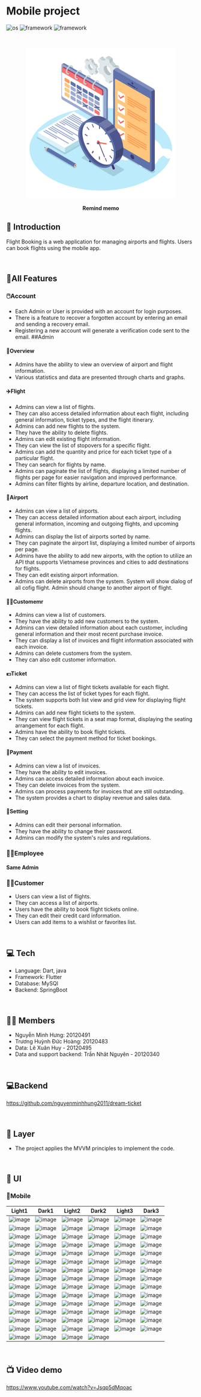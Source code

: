 
# Mobile project
![os](https://img.shields.io/badge/-android-32DE84)
![framework](https://img.shields.io/badge/-dart-2196F3)
![framework](https://img.shields.io/badge/-flutter-2196F3)

<br>

<p align="center">
 <img src="./assets/images/splash.png" alt="ViPT Logo" height = "400"></a>
</p>
<p align="center">
<b>Remind memo</b>
<br/>
</p>

## 📄 Introduction
Flight Booking is a web application for managing airports and flights. Users can book flights using the mobile app.

<br>

## 📲All Features

### 🖱️Account
* Each Admin or User is provided with an account for login purposes.
* There is a feature to recover a forgotten account by entering an email and sending a recovery email.
* Registering a new account will generate a verification code sent to the email.
##Admin
#### 🐼Overview
* Admins have the ability to view an overview of airport and flight information.
* Various statistics and data are presented through charts and graphs.
#### ✈️Flight 
* Admins can view a list of flights.
* They can also access detailed information about each flight, including general information, ticket types, and the flight itinerary.
* Admins can add new flights to the system.
* They have the ability to delete flights.
* Admins can edit existing flight information.
* They can view the list of stopovers for a specific flight.
* Admins can add the quantity and price for each ticket type of a particular flight.
* They can search for flights by name.
* Admins can paginate the list of flights, displaying a limited number of flights per page for easier navigation and improved performance.
* Admins can filter flights by airline, departure location, and destination.
#### 🛬Airport
* Admins can view a list of airports.
* They can access detailed information about each airport, including general information, incoming and outgoing flights, and upcoming flights.
* Admins can display the list of airports sorted by name.
* They can paginate the airport list, displaying a limited number of airports per page.
* Admins have the ability to add new airports, with the option to utilize an API that supports Vietnamese provinces and cities to add destinations for flights.
* They can edit existing airport information.
* Admins can delete airports from the system. System will show dialog of all cofig flight. Admin should change to another airport of flight.
#### 💂‍♀️Customemr 
* Admins can view a list of customers.
* They have the ability to add new customers to the system.
* Admins can view detailed information about each customer, including general information and their most recent purchase invoice.
* They can display a list of invoices and flight information associated with each invoice.
* Admins can delete customers from the system.
* They can also edit customer information.
#### 💵Ticket
* Admins can view a list of flight tickets available for each flight.
* They can access the list of ticket types for each flight.
* The system supports both list view and grid view for displaying flight tickets.
* Admins can add new flight tickets to the system.
* They can view flight tickets in a seat map format, displaying the seating arrangement for each flight.
* Admins have the ability to book flight tickets.
* They can select the payment method for ticket bookings.
#### 🐸Payment
* Admins can view a list of invoices.
* They have the ability to edit invoices.
* Admins can access detailed information about each invoice.
* They can delete invoices from the system.
* Admins can process payments for invoices that are still outstanding.
* The system provides a chart to display revenue and sales data.
#### 🐛Setting
* Admins can edit their personal information.
* They have the ability to change their password.
* Admins can modify the system's rules and regulations.

### 👨‍💼Employee
#### Same Admin


### 🤦‍♂️Customer 
* Users can view a list of flights.
* They can access a list of airports.
* Users have the ability to book flight tickets online.
* They can edit their credit card information.
* Users can add items to a wishlist or favorites list.

<br>

## 💻 Tech
* Language: Dart, java
* Framework: Flutter
* Database: MySQl
* Backend: SpringBoot

<br>

## 👨‍💻 Members
* Nguyễn Minh Hưng: 20120491
* Trương Huỳnh Đức Hoàng: 20120483
* Data: Lê Xuân Huy - 20120495
* Data and support backend: Trần Nhât Nguyên - 20120340

<br>

## 💻Backend
https://github.com/nguyenminhhung2011/dream-ticket

<br>

## 🐼 Layer
* The project applies the MVVM principles to implement the code.

<br>



## 📱 UI
### 🐳Mobile
|  Light1 | Dark1 | Light2 | Dark2 | Light3 | Dark3 | 
|:--:|:--:|:--:|:--:|:--:|:--:|
|![image](https://github.com/nguyenminhhung2011/Flight-Booking/assets/90996598/4b009430-cb31-4c67-ac9c-27827d4fa5fc)|![image](https://github.com/nguyenminhhung2011/Flight-Booking/assets/90996598/a90dfa21-d2e9-4f5b-9d70-3e16fdd6c629)|![image](https://github.com/nguyenminhhung2011/Flight-Booking/assets/90996598/bcc33bad-2a61-4307-9469-0d0434a96a43)|![image](https://github.com/nguyenminhhung2011/Flight-Booking/assets/90996598/9d9ca3a9-3918-4bc7-ab01-91dc1fcef49b)|![image](https://github.com/nguyenminhhung2011/Flight-Booking/assets/90996598/845167a9-0e54-4c02-90a8-68f23861a391)|![image](https://github.com/nguyenminhhung2011/Flight-Booking/assets/90996598/85c9e589-e6f0-4591-8f90-b4687e1dcc75)|
|![image](https://github.com/nguyenminhhung2011/Flight-Booking/assets/90996598/9f60e2bb-756c-4c07-a5d4-beccf16a381d)|![image](https://github.com/nguyenminhhung2011/Flight-Booking/assets/90996598/5322372e-f1e6-4fd8-90c4-faa9c4ef0a64)|![image](https://github.com/nguyenminhhung2011/Flight-Booking/assets/90996598/d385221d-a46c-4be1-9baa-2abd79a403d2)|![image](https://github.com/nguyenminhhung2011/Flight-Booking/assets/90996598/ed04c487-9b85-4105-87ea-465a9791a664)|![image](https://github.com/nguyenminhhung2011/Flight-Booking/assets/90996598/93e9cddf-94c6-451a-a4ad-c09167b299cf)|![image](https://github.com/nguyenminhhung2011/Flight-Booking/assets/90996598/2184f167-a2e7-4d24-91a8-2b5a8ba2f7c8)|
|![image](https://github.com/nguyenminhhung2011/Flight-Booking/assets/90996598/557ff7d9-e237-4b3c-aa93-c36b324192c2)|![image](https://github.com/nguyenminhhung2011/Flight-Booking/assets/90996598/7a7d9912-cdd5-483d-ae90-d26e22e4c67d)|![image](https://github.com/nguyenminhhung2011/Flight-Booking/assets/90996598/1587ae6b-6287-4b68-9aa3-832c34cbcea6)|![image](https://github.com/nguyenminhhung2011/Flight-Booking/assets/90996598/434c544c-3857-4d18-b52b-6d787842ecfb)|![image](https://github.com/nguyenminhhung2011/Flight-Booking/assets/90996598/4e8da382-6d09-4ef1-95e8-367d0748145d)|![image](https://github.com/nguyenminhhung2011/Flight-Booking/assets/90996598/9c6bd3ce-8aff-4ddb-8132-90c21f29c553)|
|![image](https://github.com/nguyenminhhung2011/Flight-Booking/assets/90996598/e331b478-3ff8-4349-a970-eac7248fb7af)|![image](https://github.com/nguyenminhhung2011/Flight-Booking/assets/90996598/92bd4aeb-ce66-475b-8e53-87169326e071)|![image](https://github.com/nguyenminhhung2011/Flight-Booking/assets/90996598/b1eeee45-bfcf-4987-a291-23c611cec590)|![image](https://github.com/nguyenminhhung2011/Flight-Booking/assets/90996598/75e9961b-ec17-45b2-9a2e-b3e19ea7d957)|![image](https://github.com/nguyenminhhung2011/Flight-Booking/assets/90996598/2bca7c06-4afb-4343-a5b1-dda794851094)|![image](https://github.com/nguyenminhhung2011/Flight-Booking/assets/90996598/0a1438ce-3d6d-40e4-9b26-1967da77fc9d)|
|![image](https://github.com/nguyenminhhung2011/Flight-Booking/assets/90996598/cfca09a0-08d9-4d71-b515-c758b5e0f930)|![image](https://github.com/nguyenminhhung2011/Flight-Booking/assets/90996598/390999a8-9903-4010-a8e8-eb941547a5a6)|![image](https://github.com/nguyenminhhung2011/Flight-Booking/assets/90996598/fb1bc845-78af-40da-ad6c-cde1c3cc669d)|![image](https://github.com/nguyenminhhung2011/Flight-Booking/assets/90996598/bd260814-e643-481a-91a4-b8441ce8f768)|![image](https://github.com/nguyenminhhung2011/Flight-Booking/assets/90996598/ef6bae30-de47-49a2-830d-590d6b23a34c)|![image](https://github.com/nguyenminhhung2011/Flight-Booking/assets/90996598/f2455f53-a2bf-4760-ac8c-69b3685cb6e1)|
|![image](https://github.com/nguyenminhhung2011/Flight-Booking/assets/90996598/644201d6-35dd-40b7-b1c1-defd2eba2142)|![image](https://github.com/nguyenminhhung2011/Flight-Booking/assets/90996598/50b6b8f8-448e-40ae-842b-c3866028e17d)|![image](https://github.com/nguyenminhhung2011/Flight-Booking/assets/90996598/17fe63ca-03cc-4f15-b0bc-c20ea206f8b2)|![image](https://github.com/nguyenminhhung2011/Flight-Booking/assets/90996598/f30bac52-fa04-419e-896d-981fa0cb4595)|![image](https://github.com/nguyenminhhung2011/Flight-Booking/assets/90996598/6921c497-4906-4a41-b0bc-c12f7b402226)|![image](https://github.com/nguyenminhhung2011/Flight-Booking/assets/90996598/50f05611-0072-48ec-ade4-0af35bb8ecc5)|
|![image](https://github.com/nguyenminhhung2011/Flight-Booking/assets/90996598/d1c77fb7-03b6-4496-9b52-bea48b60d11d)|![image](https://github.com/nguyenminhhung2011/Flight-Booking/assets/90996598/c14851a0-615f-4e92-8b4f-8ead491f0c3d)|![image](https://github.com/nguyenminhhung2011/Flight-Booking/assets/90996598/9c66f2cf-4f5f-4cb3-8e3b-930d5a1267ae)|![image](https://github.com/nguyenminhhung2011/Flight-Booking/assets/90996598/f0748462-3788-4258-9170-1ec588f5d8c6)|![image](https://github.com/nguyenminhhung2011/Flight-Booking/assets/90996598/29afe653-3d4e-4b41-af73-5b9f3e505299)|![image](https://github.com/nguyenminhhung2011/Flight-Booking/assets/90996598/81930065-6da3-4836-a5cc-44167eb38948)|
|![image](https://github.com/nguyenminhhung2011/Flight-Booking/assets/90996598/c4903547-6dbf-434b-9b4f-59dd3f4cea94)|![image](https://github.com/nguyenminhhung2011/Flight-Booking/assets/90996598/9aa2a6c0-f0c7-4307-b744-a366db0f4730)|![image](https://github.com/nguyenminhhung2011/Flight-Booking/assets/90996598/af0df2a6-95c1-4987-85a8-564ffcbc3fc1)|![image](https://github.com/nguyenminhhung2011/Flight-Booking/assets/90996598/9c7d0a0d-2f94-4ccb-a595-4eb1a68fe401)|![image](https://github.com/nguyenminhhung2011/Flight-Booking/assets/90996598/eadeed24-1a56-4b56-9a60-e1a51c85a85e)|![image](https://github.com/nguyenminhhung2011/Flight-Booking/assets/90996598/11dd7f56-2832-4770-94d9-17fbe85f2c73)|
|![image](https://github.com/nguyenminhhung2011/Flight-Booking/assets/90996598/b928fada-8524-49c6-b8b4-398b97b6cf2b)|![image](https://github.com/nguyenminhhung2011/Flight-Booking/assets/90996598/8e538f57-d170-4c40-bdf3-ff13eed935df)|![image](https://github.com/nguyenminhhung2011/Flight-Booking/assets/90996598/be259e13-2c47-4815-a8c6-fd4d9c835a36)|![image](https://github.com/nguyenminhhung2011/Flight-Booking/assets/90996598/811cb977-d85b-4e7e-8ec9-fe457a0d80b5)|![image](https://github.com/nguyenminhhung2011/Flight-Booking/assets/90996598/a854a6ff-9bae-4e66-8db5-2b8967d69fe9)|![image](https://github.com/nguyenminhhung2011/Flight-Booking/assets/90996598/44f88daa-9728-43f9-90d4-57039200f3eb)|
|![image](https://github.com/nguyenminhhung2011/Flight-Booking/assets/90996598/91ec3197-7964-41e3-9a24-28ac76c60af7)|![image](https://github.com/nguyenminhhung2011/Flight-Booking/assets/90996598/456aa315-5c91-4d15-9b57-6d3c52b50929)|![image](https://github.com/nguyenminhhung2011/Flight-Booking/assets/90996598/7cad54fe-e012-4822-a45f-225e8dde5acf)|![image](https://github.com/nguyenminhhung2011/Flight-Booking/assets/90996598/78ea1ae6-908f-4516-af75-37aa81de4fe4)|![image](https://github.com/nguyenminhhung2011/Flight-Booking/assets/90996598/55bda327-3ccb-400a-accc-6156768c5926)|![image](https://github.com/nguyenminhhung2011/Flight-Booking/assets/90996598/1863f5f6-f6bb-4802-a528-6275f10c16f5)|
|![image](https://github.com/nguyenminhhung2011/Flight-Booking/assets/90996598/82b166bc-4fc4-43c5-8ccb-80de08d6c143)|![image](https://github.com/nguyenminhhung2011/Flight-Booking/assets/90996598/ab92fd1d-0aa9-41bc-b18f-491c341b7950)|![image](https://github.com/nguyenminhhung2011/Flight-Booking/assets/90996598/925ac82a-561c-42dc-a0ba-090ba141622a)|![image](https://github.com/nguyenminhhung2011/Flight-Booking/assets/90996598/aa801968-a793-495a-86bd-f6021f1b9e05)|![image](https://github.com/nguyenminhhung2011/Flight-Booking/assets/90996598/52f63e5b-59bd-4587-96f8-2fc87d5aec92)|![image](https://github.com/nguyenminhhung2011/Flight-Booking/assets/90996598/f426a73c-8945-4cdd-a0cc-6fe669ae723c)|
|![image](https://github.com/nguyenminhhung2011/Flight-Booking/assets/90996598/14025201-47e3-42ae-964d-a903c3a0b886)|![image](https://github.com/nguyenminhhung2011/Flight-Booking/assets/90996598/b51b92d8-f4fc-4176-8553-f11e8f7f0018)|![image](https://github.com/nguyenminhhung2011/Flight-Booking/assets/90996598/4458dfa2-3d7a-45d1-b3d8-7ac23253ecc3)|![image](https://github.com/nguyenminhhung2011/Flight-Booking/assets/90996598/5d429911-dd49-4720-a104-246b9d692744)|![image](https://github.com/nguyenminhhung2011/Flight-Booking/assets/90996598/c618b225-65d2-4720-a955-b2ccc8c6cd84)|![image](https://github.com/nguyenminhhung2011/Flight-Booking/assets/90996598/facf062b-9924-40a6-a393-6a55f0f8acc2)|
|![image](https://github.com/nguyenminhhung2011/Flight-Booking/assets/90996598/95a5198b-9943-4e5b-88ca-936749f83e32)|![image](https://github.com/nguyenminhhung2011/Flight-Booking/assets/90996598/586405ae-1751-4386-ae08-d440a566cb8b)|![image](https://github.com/nguyenminhhung2011/Flight-Booking/assets/90996598/b2cbb481-2f8b-4a1b-ac5b-856228c99fed)|![image](https://github.com/nguyenminhhung2011/Flight-Booking/assets/90996598/3b07a23d-715b-49aa-b9d2-cf51f3388015)|![image](https://github.com/nguyenminhhung2011/Flight-Booking/assets/90996598/dceec965-e565-456b-8f12-f1be39bd2c2d)|![image](https://github.com/nguyenminhhung2011/Flight-Booking/assets/90996598/a92086a1-95e7-45cd-bcd8-e321b0fafaf0)|
|![image](https://github.com/nguyenminhhung2011/Flight-Booking/assets/90996598/fcf535c4-32d6-47b7-923c-1c83ee1fccdc)|![image](https://github.com/nguyenminhhung2011/Flight-Booking/assets/90996598/747c3fc0-2531-4d59-be01-7ca145d9cd82)|![image](https://github.com/nguyenminhhung2011/Flight-Booking/assets/90996598/1c33f013-6fd8-48ad-b969-5fecb0beadd7)|![image](https://github.com/nguyenminhhung2011/Flight-Booking/assets/90996598/3a143e7a-9514-41fb-9fed-7bf5bdbdb2af)|![image](https://github.com/nguyenminhhung2011/Flight-Booking/assets/90996598/56cf618f-c49c-418f-afd1-cd184bace726)|![image](https://github.com/nguyenminhhung2011/Flight-Booking/assets/90996598/cb4648fd-22a3-4a14-b2f3-c9f2ab9e614b)|
|![image](https://github.com/nguyenminhhung2011/Flight-Booking/assets/90996598/504d0497-e74f-4358-a852-4e89c5f64a9f)|![image](https://github.com/nguyenminhhung2011/Flight-Booking/assets/90996598/c06f8d95-be74-4870-aaee-2cb37b959be3)|![image](https://github.com/nguyenminhhung2011/Flight-Booking/assets/90996598/39f19324-bab4-4371-8c66-ecb3b8169cab)|![image](https://github.com/nguyenminhhung2011/Flight-Booking/assets/90996598/4d6d3758-7a84-4dd2-a11c-fbd163ed76d5)|||

<br>

## 📺 Video demo
https://www.youtube.com/watch?v=Jsqp5dMqoac




